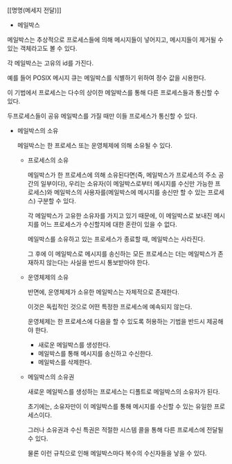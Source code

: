 [[명명(메세지 전달)]]

- 메일박스
        
메일박스는 추상적으로 프로세스들에 의해 메시지들이 넣어지고, 메시지들이 제거될 수 있는 객체라고도 볼 수 있다.
        
각 메일박스는 고유의 id를 가진다.
        
예를 들어 POSIX 메시지 큐는 메일박스를 식별하기 위하여 정수 값을 시용한다.
        
이 기법에서 프로세스는 다수의 상이한 메일박스를 통해 다른 프로세스들과 통신할 수 있다.
        
두프로세스들이 공유 메일박스를 가질 때만 이들 프로세스가 통신할 수 있다.

- 메일박스의 소유
    
    메일박스는 한 프로세스 또는 운영체제에 의해 소유될 수 있다.
    
    - 프로세스의 소유
        
        메일박스가 한 프로세스에 의해 소유된다면(즉, 메일박스가 프로세스의 주소 공간의 일부이다), 우리는 소유자(이 메일박스로부터 메시지를 수신만 가능한 프로세스)와 메일박스의 사용자를(메일박스에 메시지를 송신만 할 수 있는 프로세스) 구분할 수 있다.
        
        각 메일박스가 고유한 소유자를 가지고 있기 때문에, 이 메일박스로 보내진 메시지를 어느 프로세스가 수신할지에 대한 혼란이 있을 수 없다.
        
        메일박스를 소유하고 있는 프로세스가 종료할 때, 메일박스는 사라진다.
        
        그 후에 이 메일박스로 메시지를 송신하는 모든 프로세스는 더는 메일박스가 존재하지 않는다는 사실을 반드시 통보받아야 한다.
        
    - 운영체제의 소유
        
        반면에, 운영체제가 소유한 메일박스는 자체적으로 존재한다.
        
        이것은 독립적인 것으로 어떤 특정한 프로세스에 예속되지 않는다.
        
        운영체제는 한 프로세스에 다음을 할 수 있도록 허용하는 기법을 반드시 제공해야 한다.
        
        - 새로운 메일박스를 생성한다.
        - 메일박스를 통해 메시지를 송신하고 수신한다.
        - 메일박스를 삭제한다.
    - 메일박스의 소유권
        
        새로운 메일박스를 생성하는 프로세스는 디폴트로 메일박스의 소유자가 된다.
        
        초기에는, 소유자만이 이 메일박스를 통해 메시지를 수신할 수 있는 유일한 프로세스이다.
        
        그러나 소유권과 수신 특권은 적절한 시스템 콜을 통해 다른 프로세스에 전달될 수 있다.
        
        물론 이런 규칙으로 인해 메일박스마다 복수의 수신자들을 낳을 수 있다.
        

